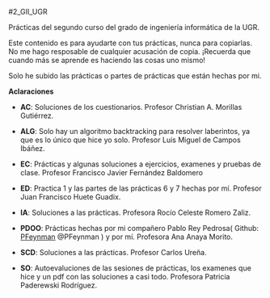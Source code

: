 #2_GII_UGR

Prácticas del segundo curso del grado de ingeniería informática de la UGR.

Este contenido es para ayudarte con tus prácticas, nunca para copiarlas. No me hago resposable de cualquier acusación de copia. 
¡Recuerda que cuando más se aprende es haciendo las cosas uno mismo!

Solo he subido las prácticas o partes de prácticas que están hechas por mi.

**Aclaraciones**

- **AC**: Soluciones de los cuestionarios. Profesor Christian A. Morillas Gutiérrez.

- **ALG**: Solo hay un algoritmo backtracking para resolver laberintos, ya que es lo único que hice yo solo. Profesor Luis Miguel de Campos Ibáñez.

- **EC**: Prácticas y algunas soluciones a ejercicios, examenes y pruebas de clase. Profesor Francisco Javier Fernández Baldomero

- **ED**: Practica 1 y las partes de las prácticas 6 y 7 hechas por mí. Profesor Juan Francisco Huete Guadix.

- **IA**: Soluciones a las prácticas. Profesora Rocío Celeste Romero Zaliz.

- **PDOO**: Prácticas hechas por mi compañero Pablo Rey Pedrosa( Github: [PFeynman](https://github.com/PFeynman) @PFeynman ) y por mí. Profesora Ana Anaya Morito.

- **SCD**: Soluciones a las prácticas. Profesor Carlos Ureña.

- **SO**: Autoevaluciones de las sesiones de prácticas, los examenes que hice y un pdf con las soluciones a casi todo. Profesora Patricia Paderewski Rodríguez.

